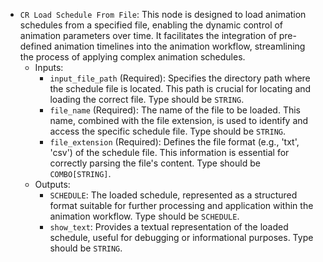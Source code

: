 - `CR Load Schedule From File`: This node is designed to load animation schedules from a specified file, enabling the dynamic control of animation parameters over time. It facilitates the integration of pre-defined animation timelines into the animation workflow, streamlining the process of applying complex animation schedules.
    - Inputs:
        - `input_file_path` (Required): Specifies the directory path where the schedule file is located. This path is crucial for locating and loading the correct file. Type should be `STRING`.
        - `file_name` (Required): The name of the file to be loaded. This name, combined with the file extension, is used to identify and access the specific schedule file. Type should be `STRING`.
        - `file_extension` (Required): Defines the file format (e.g., 'txt', 'csv') of the schedule file. This information is essential for correctly parsing the file's content. Type should be `COMBO[STRING]`.
    - Outputs:
        - `SCHEDULE`: The loaded schedule, represented as a structured format suitable for further processing and application within the animation workflow. Type should be `SCHEDULE`.
        - `show_text`: Provides a textual representation of the loaded schedule, useful for debugging or informational purposes. Type should be `STRING`.
